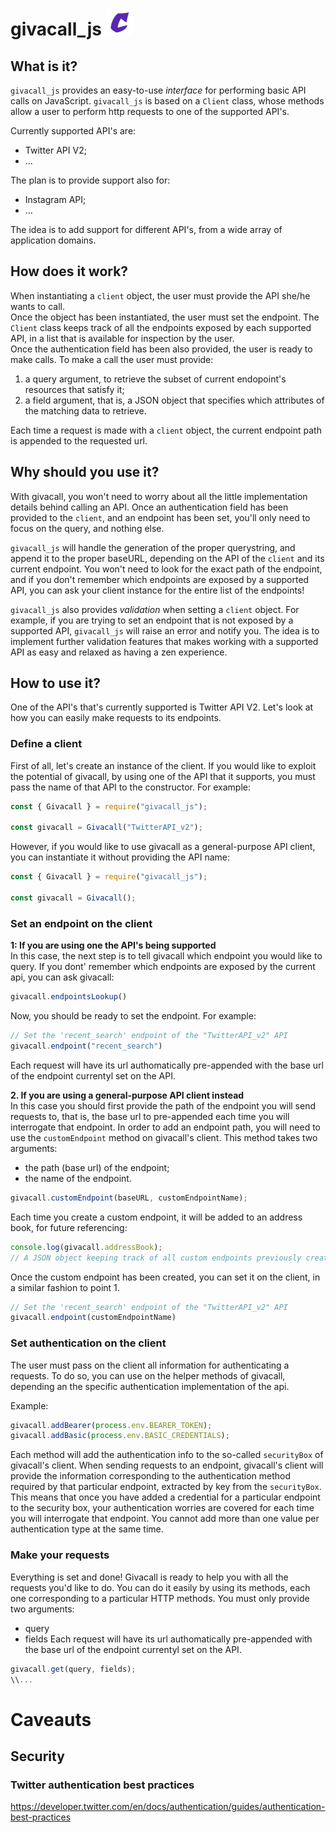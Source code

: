 # givacall_js   ![alt text](https://github.com/mandel94/givacall_js/blob/main/logo_new.jpg)

## What is it?
`givacall_js` provides an easy-to-use *interface* for performing basic API calls on JavaScript.
`givacall_js` is based on a `Client` class, whose methods allow a user to perform http requests to one of the supported API's.

Currently supported API's are:
  * Twitter API V2;
  * ...
  
The plan is to provide support also for:
  * Instagram API;
  * ...
  
The idea is to add support for different API's, from a wide array of application domains.  
  
  
## How does it work?
When instantiating a `client` object, the user must provide the API she/he wants to call.  
Once the object has been instantiated, the user must set the endpoint. The `Client` class keeps track of all the endpoints exposed by each supported API, in a list that is available for inspection by the user.  
Once the authentication field has been also provided, the user is ready to make calls.
To make a call the user must provide:
1. a query argument, to retrieve the subset of current endopoint's resources that satisfy it;
2. a field argument, that is, a JSON object that specifies which attributes of the matching data to retrieve.  

Each time a request is made with a `client` object, the current endpoint path is appended to the requested url.


## Why should you use it?
With givacall, you won't need to worry about all the little implementation details behind calling an API. Once an authentication field has been provided to the `client`, and an endpoint has been set, you'll only need to focus on the query, and nothing else.

`givacall_js` will handle the generation of the proper querystring, and append it to the proper baseURL, depending on the API of the `client` and its current endpoint.
You won't need to look for the exact path of the endpoint, and if you don't remember which endpoints are exposed by a supported API, you can ask your client instance for the entire list of the endpoints!  

`givacall_js` also provides *validation* when setting a `client` object. For example, if you are trying to set an endpoint that is not exposed by a supported API, `givacall_js` will raise an error and notify you. The idea is to implement further validation features that makes working with a supported API as easy and relaxed as having a zen experience.  


## How to use it?
One of the API's that's currently supported is Twitter API V2.
Let's look at how you can easily make requests to its endpoints. 

### Define a client
First of all, let's create an instance of the client.
If you would like to exploit the potential of givacall, by using one of the API that it supports, you must pass the name of that API to the constructor.
For example:
``` js
const { Givacall } = require("givacall_js");

const givacall = Givacall("TwitterAPI_v2");
```

However, if you would like to use givacall as a general-purpose API client, you can instantiate it without providing the API name:

``` js
const { Givacall } = require("givacall_js");

const givacall = Givacall();
```

### Set an endpoint on the client

**1: If you are using one the API's being supported**  
In this case, the next step is to tell givacall which endpoint you would like to query.
If you dont' remember which endpoints are exposed by the current api, you can ask givacall:
``` js
givacall.endpointsLookup()

```
Now, you should be ready to set the endpoint. For example:

```js
// Set the 'recent_search' endpoint of the "TwitterAPI_v2" API
givacall.endpoint("recent_search")
```
Each request will have its url authomatically pre-appended with the base url of the endpoint currentyl set on the API. 

**2. If you are using a general-purpose API client instead**    
In this case you should first provide the path of the endpoint you will send requests to, that is, the base url to pre-appended each time you will interrogate that endpoint.
In order to add an endpoint path, you will need to use the `customEndpoint` method on givacall's client. This method takes two arguments:
- the path (base url) of the endpoint;
- the name of the endpoint.
```js
givacall.customEndpoint(baseURL, customEndpointName);
```
Each time you create a custom endpoint, it will be added to an address book, for future referencing:

```js
console.log(givacall.addressBook);
// A JSON object keeping track of all custom endpoints previously created with a givacall client. 
```

Once the custom endpoint has been created, you can set it on the client, in a similar fashion to point 1.
```js
// Set the 'recent_search' endpoint of the "TwitterAPI_v2" API
givacall.endpoint(customEndpointName)
```


### Set authentication on the client  
The user must pass on the client all information for authenticating a requests.
To do so, you can use on the helper methods of givacall, depending an the specific authentication implementation of the api. 

Example:
``` js
givacall.addBearer(process.env.BEARER_TOKEN);
givacall.addBasic(process.env.BASIC_CREDENTIALS);
```
Each method will add the authentication info to the so-called `securityBox` of givacall's client. 
When sending requests to an endpoint, givacall's client will provide the information corresponding to the authentication method required by that particular endpoint, extracted by key from the `securityBox`.   
This means that once you have added a credential for a particular endpoint to the security box, your authentication worries are covered for each time you will interrogate that endpoint. You cannot add more than one value per authentication type at the same time. 

### Make your requests
Everything is set and done! Givacall is ready to help you with all the requests you'd like to do. You can do it easily by using its methods, each one 
corresponding to a particular HTTP methods. 
You must only provide two arguments:
* query
* fields 
Each request will have its url authomatically pre-appended with the base url of the endpoint currentyl set on the API. 


``` js
givacall.get(query, fields);
\\...
```


# Caveauts
## Security 
### Twitter authentication best practices
https://developer.twitter.com/en/docs/authentication/guides/authentication-best-practices
